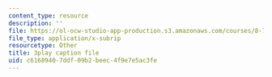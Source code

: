 ```yaml
---
content_type: resource
description: ''
file: https://ol-ocw-studio-app-production.s3.amazonaws.com/courses/8-701-introduction-to-nuclear-and-particle-physics-fall-2020/c61689407ddf09b2beec4f9e7e5ac3fe_vrLClnmpaeA.srt
file_type: application/x-subrip
resourcetype: Other
title: 3play caption file
uid: c6168940-7ddf-09b2-beec-4f9e7e5ac3fe
---
```

